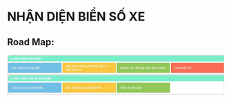 # NHẬN DIỆN BIỂN SỐ XE
## Road Map:
![road map](https://github.com/PhamHoangTrongKhoa/ALPR/blob/master/RoadMap.jpg)

